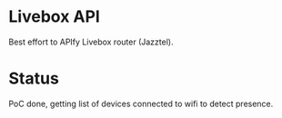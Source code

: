 Livebox API
===========
Best effort to APIfy Livebox router (Jazztel).

Status
======
PoC done, getting list of devices connected to wifi to detect presence.


